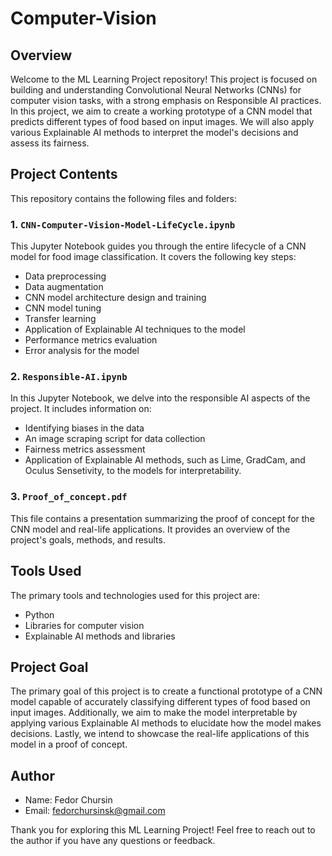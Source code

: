 # Computer-Vision

## Overview

Welcome to the ML Learning Project repository! This project is focused on building and understanding Convolutional Neural Networks (CNNs) for computer vision tasks, with a strong emphasis on Responsible AI practices. In this project, we aim to create a working prototype of a CNN model that predicts different types of food based on input images. We will also apply various Explainable AI methods to interpret the model's decisions and assess its fairness.

## Project Contents

This repository contains the following files and folders:

### 1. `CNN-Computer-Vision-Model-LifeCycle.ipynb`

This Jupyter Notebook guides you through the entire lifecycle of a CNN model for food image classification. It covers the following key steps:
- Data preprocessing
- Data augmentation
- CNN model architecture design and training
- CNN model tuning
- Transfer learning
- Application of Explainable AI techniques to the model
- Performance metrics evaluation
- Error analysis for the model

### 2. `Responsible-AI.ipynb`

In this Jupyter Notebook, we delve into the responsible AI aspects of the project. It includes information on:
- Identifying biases in the data
- An image scraping script for data collection
- Fairness metrics assessment
- Application of Explainable AI methods, such as Lime, GradCam, and Oculus Sensetivity, to the models for interpretability.

### 3. `Proof_of_concept.pdf`

This file contains a presentation summarizing the proof of concept for the CNN model and real-life applications. It provides an overview of the project's goals, methods, and results.

## Tools Used

The primary tools and technologies used for this project are:
- Python
- Libraries for computer vision
- Explainable AI methods and libraries

## Project Goal

The primary goal of this project is to create a functional prototype of a CNN model capable of accurately classifying different types of food based on input images. Additionally, we aim to make the model interpretable by applying various Explainable AI methods to elucidate how the model makes decisions. Lastly, we intend to showcase the real-life applications of this model in a proof of concept.

## Author

- Name: Fedor Chursin
- Email: fedorchursinsk@gmail.com

Thank you for exploring this ML Learning Project! Feel free to reach out to the author if you have any questions or feedback.

